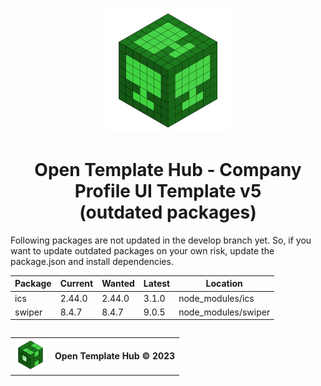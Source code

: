 <p align="center">
  <a href="https://opentemplatehub.com">
    <img src="https://raw.githubusercontent.com/open-template-hub/open-template-hub.github.io/master/assets/logo/ui/web-ui-logo.png" alt="Logo" width=200>
  </a>
</p>


<h1 align="center">
Open Template Hub - Company Profile UI Template v5
  <br/>
(outdated packages)
</h1>

Following packages are not updated in the develop branch yet. So, if you want to update outdated packages on your own risk, update the package.json and install dependencies.

| Package | Current | Wanted | Latest | Location |
| --- | --- | --- | --- | --- |
| ics | 2.44.0 | 2.44.0 | 3.1.0 | node_modules/ics |
| swiper | 8.4.7 | 8.4.7 | 9.0.5 | node_modules/swiper |

<table align="right"><tr><td><a href="https://opentemplatehub.com"><img src="https://raw.githubusercontent.com/open-template-hub/open-template-hub.github.io/master/assets/logo/brand-logo.png" width="50px" alt="oth"/></a></td><td><b>Open Template Hub © 2023</b></td></tr></table>

